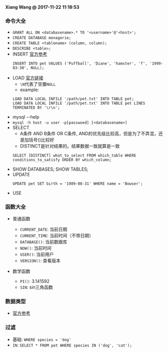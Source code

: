 #### Xiang Wang @ 2017-11-22 11:18:53

### 命令大全
* `GRANT ALL ON <databasename>.* TO '<username>'@'<host>';`
* `CREATE DATABASE menagerie;`
* `CREATE TABLE <tablename> (column, column);`
* `DESCRIBE <table>;`
* INSERT [官方参考](https://dev.mysql.com/doc/refman/5.7/en/insert.html)
    ```mysql
    INSERT INTO pet VALUES ('Puffball', 'Diane', 'hamster', 'f', '1999-03-30', NULL);
    ```
* LOAD [官方链接](https://dev.mysql.com/doc/refman/5.7/en/load-data.html)
    * `\N`代表了空置`NULL`
    * example:
    ```mysql
    LOAD DATA LOCAL INFILE '/path/pet.txt' INTO TABLE pet;
    LOAD DATA LOCAL INFILE '/path/pet.txt' INTO TABLE pet LINES TERMINATED BY '\r\n';
    ```
* mysql --help
* `mysql -h host -u user -p[passwoed] [<databasename>]`
* SELECT  
    * A条件 AND B条件 OR C条件, AND的优先级比较高，但是为了不弄混，还是加括号()比较好
    * DISTINCT是针对结果的。结果数据一致就算是一致
    ```mysql
    SELECT [DISTINCT] what_to_select FROM which_table WHERE conditions_to_satisfy ORDER BY which_column;
    ```
* SHOW DATABASES; SHOW TABLES;
* UPDATE
    ```mysql
    UPDATE pet SET birth = '1989-08-31' WHERE name = 'Bowser';
    ```
* USE <databasename>


### 函数大全
* 普通函数
    * `CURRENT_DATE`: 当前日期
    * `CURRENT_TIME`: 当前时间（不带日期）
    * `DATABASE()`: 当前数据库
    * `NOW()`: 当前时间
    * `USER()`: 当前用户
    * `VERSION()`: 查看版本

* 数学函数
    * `PI()`: 3.141592
    * `SIN`: sin三角函数


### 数据类型
* [官方参考](https://dev.mysql.com/doc/refman/5.7/en/data-types.html)


### 过滤
* 基础: `WHERE species = 'dog'`
* `IN`: `SELECT * FROM pet WHERE species IN ('dog', 'cat');`
